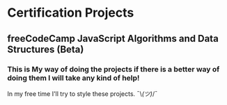 # Certification Projects

## freeCodeCamp JavaScript Algorithms and Data Structures (Beta)

### This is My way of doing the projects if there is a better way of doing them I will take any kind of help!


In my free time I'll try to style these projects. ¯\\_(ツ)_/¯